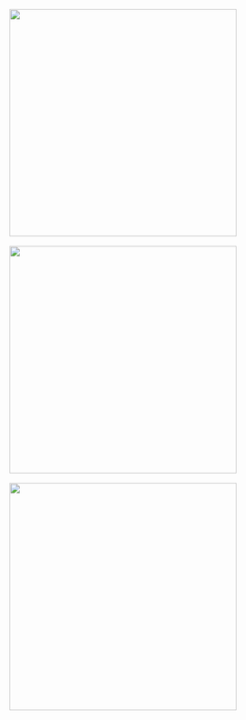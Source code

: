 <p align="left">
  <img src="https://victorhermes.github.io/VUTTR/01.gif" height="400"/>
  <br><br>
  <img src="https://victorhermes.github.io/VUTTR/02.gif" height="400"/>
  <br><br>
  <img src="https://victorhermes.github.io/VUTTR/03.gif" height="400"/>
</p>
